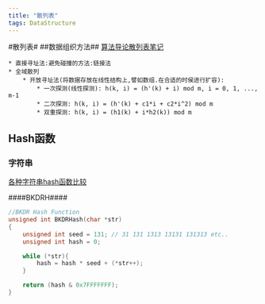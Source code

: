 ```yaml
---
title: "散列表"
tags: DataStructure
---
```






#散列表#
##数据组织方法##
[算法导论散列表笔记](http://blog.chinaunix.net/uid-26822401-id-3169705.html)

    * 直接寻址法:避免碰撞的方法:链接法
    * 全域散列
        * 开放寻址法(将数据存放在线性结构上,譬如数组.在合适的时侯进行扩容):
            * 一次探测(线性探测): h(k, i) = (h'(k) + i) mod m, i = 0, 1, ..., m-1
            * 二次探测: h(k, i) = (h'(k) + c1*i + c2*i^2) mod m
            * 双重探测: h(k, i) = (h1(k) + i*h2(k)) mod m

## Hash函数 ##

### 字符串 ###

[各种字符串hash函数比较](http://www.byvoid.com/blog/string-hash-compare/)

####BKDRH####

```c
//BKDR Hash Function
unsigned int BKDRHash(char *str)
{
    unsigned int seed = 131; // 31 131 1313 13131 131313 etc..
    unsigned int hash = 0;

    while (*str){
        hash = hash * seed + (*str++);
    }

    return (hash & 0x7FFFFFFF);
}
```
